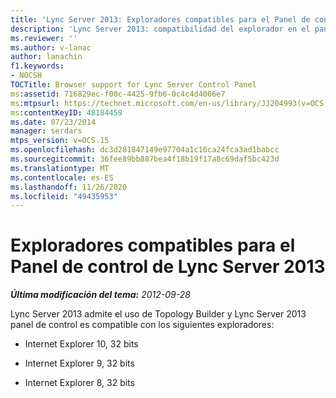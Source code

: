```yaml
---
title: 'Lync Server 2013: Exploradores compatibles para el Panel de control de Lync Server'
description: 'Lync Server 2013: compatibilidad del explorador en el panel de control de Lync Server.'
ms.reviewer: ''
ms.author: v-lanac
author: lanachin
f1.keywords:
- NOCSH
TOCTitle: Browser support for Lync Server Control Panel
ms:assetid: 716829ec-f00c-4425-9fb6-0c4c4d4006e7
ms:mtpsurl: https://technet.microsoft.com/en-us/library/JJ204993(v=OCS.15)
ms:contentKeyID: 48184459
ms.date: 07/23/2014
manager: serdars
mtps_version: v=OCS.15
ms.openlocfilehash: dc3d281847149e97704a1c16ca24fca3ad1babcc
ms.sourcegitcommit: 36fee89bb887bea4f18b19f17a8c69daf5bc423d
ms.translationtype: MT
ms.contentlocale: es-ES
ms.lasthandoff: 11/26/2020
ms.locfileid: "49435953"
---
```

# <a name="browser-support-for-lync-server-2013-control-panel"></a>Exploradores compatibles para el Panel de control de Lync Server 2013

<div data-xmlns="http://www.w3.org/1999/xhtml">

<div class="topic" data-xmlns="http://www.w3.org/1999/xhtml" data-msxsl="urn:schemas-microsoft-com:xslt" data-cs="https://msdn.microsoft.com/">

<div data-asp="https://msdn2.microsoft.com/asp">



</div>

<div id="mainSection">

<div id="mainBody">

<span> </span>

_**Última modificación del tema:** 2012-09-28_

Lync Server 2013 admite el uso de Topology Builder y Lync Server 2013 panel de control es compatible con los siguientes exploradores:

  - Internet Explorer 10, 32 bits

  - Internet Explorer 9, 32 bits

  - Internet Explorer 8, 32 bits

</div>

<span> </span>

</div>

</div>

</div>

